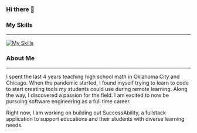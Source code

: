 ### Hi there 👋


### My Skills
---
[![My Skills](https://skills.thijs.gg/icons?i=java,postgres,html,css,js,nodejs)](https://skills.thijs.gg)


### About Me
---
I spent the last 4 years teaching high school math in Oklahoma City and Chicago. When the pandemic started, I found myself trying to learn to code to start creating tools my students could use during remote learning. Along the way, I discovered a passion for the field. I am excited to now be pursuing software engineering as a full time career. 

Right now, I am working on building out SuccessAbility, a fullstack application to support educations and their students with diverse learning needs. 

